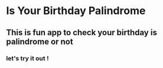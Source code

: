 # Is Your Birthday Palindrome

## This is fun app to check your birthday is palindrome or not

### let's try it out !
 
